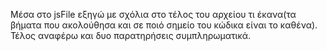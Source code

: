 Μέσα στο jsFile εξηγώ με σχόλια στο τέλος του αρχείου τι έκανα(τα βήματα που ακολούθησα και σε ποιό σημείο του κώδικα είναι το καθένα).
Τέλος αναφέρω και δυο παρατηρήσεις συμπληρωματικά.

 
 
                                                            
